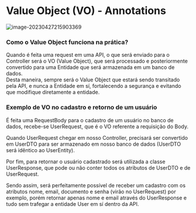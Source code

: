 # Value Object (VO) - Annotations





![image-20230427215903369](C:\Users\natha\AppData\Roaming\Typora\typora-user-images\image-20230427215903369.png)



### Como o Value Object funciona na prática?

<div>
    Quando é feita uma request em uma API, o que será enviado para o Controller será o VO (Value Object), que será processado e posteriormente convertido para uma Entidade que será armazenada em um banco de dados.
</div>

<DIV>
    Desta maneira, sempre será o Value Object que estará sendo transitado pela API, e nunca a Entidade em sí, fortalecendo a segurança e evitando que modifique diretamente a entidade.
</div>

### Exemplo de VO no cadastro e retorno de um usuário

É feita uma RequestBody para o cadastro de um usuário no banco de dados, recebe-se UserRequest, que é o VO referente a requisição do Body.

Quando UserRequest chegar em nosso Controller, precisará ser convertido em UserDTO para ser armazenado em nosso banco de dados (UserDTO será idêntico ao UserEntity).

Por fim, para retornar o usuário cadastrado será utilizada a classe UserResponse, que pode ou não conter todos os atributos de UserDTO e de UserRequest.

Sendo assim, será perfeitamente possível de receber um cadastro com os atributos nome, email,  documento e senha (virão no UserRequest) por exemplo, porém retornar apenas nome e email através do UserResponse e tudo sem trafegar a entidade User em sí dentro da API.





